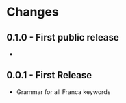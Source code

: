 # Changes

## 0.1.0 - First public release

* 

## 0.0.1 - First Release

* Grammar for all Franca keywords
